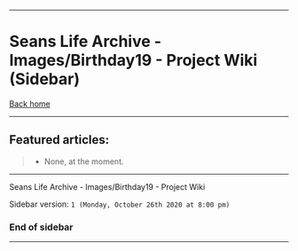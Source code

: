 
***

# Seans Life Archive - Images/Birthday19 - Project Wiki (Sidebar)

[Back home](https://github.com/seanpm2001/SeansLifeArchive_Images_Birthday19/wiki/)

***

## Featured articles:

> * None, at the moment.

***

Seans Life Archive - Images/Birthday19 - Project Wiki

Sidebar version: `1 (Monday, October 26th 2020 at 8:00 pm)`

### End of sidebar

***
